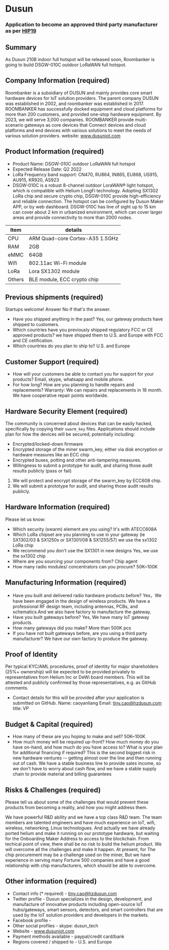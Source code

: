 # Dusun
### Application to become an approved third party manufacturer as per [HIP19](https://github.com/helium/HIP/blob/master/0019-third-party-manufacturers.md)

## Summary
As Dusun 210B indoor full hotspot will be released soon, Roombanker is going to build DSGW-010C outdoor LoRaWAN full hotspot.

## Company Information (required)
Roombanker is a subsidiary of DUSUN and mainly provides core smart hardware devices for IoT solution providers. The parent company DUSUN was established in 2002, and roombanker was established in 2017. ROOMBANKER has successfully docked equipment and cloud platforms for more than 200 customers, and provided one-stop hardware equipment. By 2023, we will serve 3,000 companies. ROOMBANKER provide multi-scenario gateways as core devices that Connect devices and cloud platforms and end devices with various solutions to meet the needs of various solution providers. website: www.dusuniot.com 

## Product Information (required)
* Product Name: DSGW-010C outdoor LoRaWAN full hotspot
* Expected Release Date: Q2 2022
* LoRa Frequency band support: CN470, RU864, IN865, EU868, US915, AU915, KR920, AS923
* DSGW-010C is a robust 8-channel outdoor LoraWAN® light hotspot, which is compatible with Helium LongFi technology. Adopting SX1302 LoRa chip and secure crypto chip, DSGW-010C provide high-efficiency and reliable connection. 
The hotspot can be configured by Dusun Maker APP, or by web dashboard.
DSGW-010C has line of sight up to 15 km can cover about 2 km in urbanized environment, which can cover larger areas and provide connectivity to more than 2000 nodes. 

|  Item   | details  |
|  ----   | ----  |
| CPU     | ARM Quad-core Cortex-A35 1.5GHz  |
| RAM     | 2GB |
| eMMC    | 64GB |
| Wifi    | 802.11ac Wi-Fi module | 
| LoRa    | Lora SX1302 module |
| Others  | BLE module, ECC crypto chip |


## Previous shipments (required)

Startups welcome! Answer No if that's the answer.
* Have you shipped anything in the past?    Yes, our gateway products have shipped to customers. 
* Which countries have you previously shipped regulatory FCC or CE approved products?  we have shipped them to U.S. and Europe with FCC and CE cetification.
* Which countries do you plan to ship to?  U.S. and Europe

## Customer Support (required)

* How will your customers be able to contact you for support for your products?  Email, skype,  whatsapp and mobile phone.  
* For how long? How are you planning to handle repairs and replacements? Warranty: We can repairs and replacements in 18 month. We have cooperative repair points worldwide.

## Hardware Security Element (required)

The community is concerned about devices that can be easily hacked, specifically by copying their `swarm_key` files. Applications should include plan for how the devices will be secured, potentially including:

* Encrypted/locked-down firmware
* Encrypted storage of the miner swarm_key, either via disk encryption or hardware measures like an ECC chip
* Encrypted buses, potting and other anti-tampering measures.
* Willingness to submit a prototype for audit, and sharing those audit results publicly (pass or fail)

1. We will protect and encrypt storage of the swarm_key by ECC608 chip.
2. We will submit a prototype for audit, and sharing those audit results publicly. 

## Hardware Information (required)

Please let us know:
* Which security (swarm) element are you using?  It's with ATECC608A
* Which LoRa chipset are you planning to use in your gateway (ie SX1302/03 & SX1250s or SX1301/08 & SX1255/57)   we use the sx1302 LoRa chip 
* We recommend you don't use the SX1301 in new designs     Yes, we use the sx1302 chip 
* Where are you sourcing your components from?             Chip agent
* How many radio modules/ concentrators can you procure?   50K~100K

## Manufacturing Information (required)

* Have you built and delivered radio hardware products before?  Yes，We have been engaged in the design of wireless products. We have a professional RF design team, including antennas, PCBs, and schematics.And we also have factory to manufacture the gateway.  
* Have you built gateways before?      Yes, We have many IoT gateway products.
* How many gateways did you make?      More than 500K pcs
* If you have not built gateways before, are you using a third party manufacturer? We have our own factory to produce the gateway. 

## Proof of Identity

Per typical KYC/AML procedures, proof of identity for major shareholders (25%+ ownership) will be expected to be provided privately to representatives from Helium Inc or DeWi board members. This will be attested and publicly confirmed by those representatives, e.g. as GitHub comments. 
* Contact details for this will be provided after your application is submitted on GitHub.  Name: caoyanliang  Email: tiny.cao@hzdusun.com   title: VP 

## Budget & Capital (required)

* How many of these are you hoping to make and sell?    50K~100K
* How much money will be required up-front? How much money do you have on-hand, and how much do you have access to? What is your plan for additional financing if required? This is the second biggest risk in new hardware ventures -- getting almost over the line and then running out of cash.         We have a stable business line to provide sales income, so we don’t have to worry about cash flow, and we have a stable supply chain to provide material and billing guarantees

## Risks & Challenges (required)

Please tell us about some of the challenges that would prevent these products from becoming a reality, and how you might address them.

We have powerful R&D ability and we have a top class R&D team. The team members are talented engineers and have much experience on IoT, wifi, wireless, networking, Linux technologues.
And actually we have already ported helium and make it running on our prototype hardware, but waiting for the Onboarding Maker Address to access to the blockchain. 
From techical point of view, there shall be no risk to build the helium product. We will overcome all the challenges and make it happen.
At present, for The chip procurement may be a challenge used on the miner, But we have experience in serving many Fortune 500 companies and have a good relationship with chip manufacturers, which should be able to overcome.

## Other information (required)
 
* Contact info (* required) - tiny.cao@hzdusun.com
* Twitter profile - Dusun specializes in the design, development, and manufacture of innovative products including open-source IoT hubs/gateways, smart sensors, detectors, and smart controllers that are used by the IoT solution providers and developers in the markets.
* Facebook profile - 
* Other social profiles - skype: dusun_tech
* Website - www.dusuniot.com
* Payment methods available - paypal/credit card/bank 
* Regions covered / shipped to - U.S. and Europe
